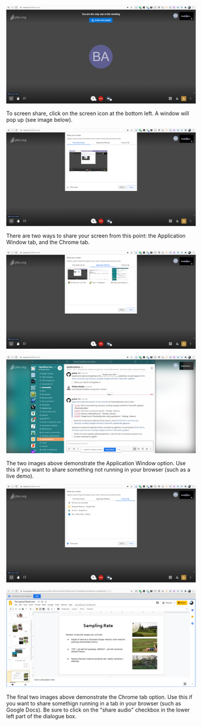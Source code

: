 <P align="center">
<IMG SRC="https://github.com/Orthogonal-Research-Lab/Education-and-Participation/blob/master/Admin/Media/1.png">
</P>
To screen share, click on the screen icon at the bottom left. A window will pop up (see image below).
<P align="center">  
<IMG SRC="https://github.com/Orthogonal-Research-Lab/Education-and-Participation/blob/master/Admin/Media/2.png">
</P>
There are two ways to share your screen from this point: the Application Window tab, and the Chrome tab.
<P align="center">
<IMG SRC="https://github.com/Orthogonal-Research-Lab/Education-and-Participation/blob/master/Admin/Media/3.png">
</P>
<P align="center">
<IMG SRC="https://github.com/Orthogonal-Research-Lab/Education-and-Participation/blob/master/Admin/Media/4.png">
</P>
The two images above demonstrate the Application Window option. Use this if you want to share something not running in your browser (such as a live demo).
<P align="center">
<IMG SRC="https://github.com/Orthogonal-Research-Lab/Education-and-Participation/blob/master/Admin/Media/5.png">
</P>
<P align="center">
<IMG SRC="https://github.com/Orthogonal-Research-Lab/Education-and-Participation/blob/master/Admin/Media/6.png">
</P>
The final two images above demonstrate the Chrome tab option. Use this if you want to share somethign running in a tab in your browser (such as Google Docs). Be sure to click on the "share audio" checkbox in the lower left part of the dialogue box.
